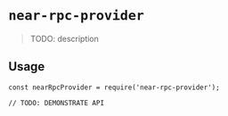 # `near-rpc-provider`

> TODO: description

## Usage

```
const nearRpcProvider = require('near-rpc-provider');

// TODO: DEMONSTRATE API
```
